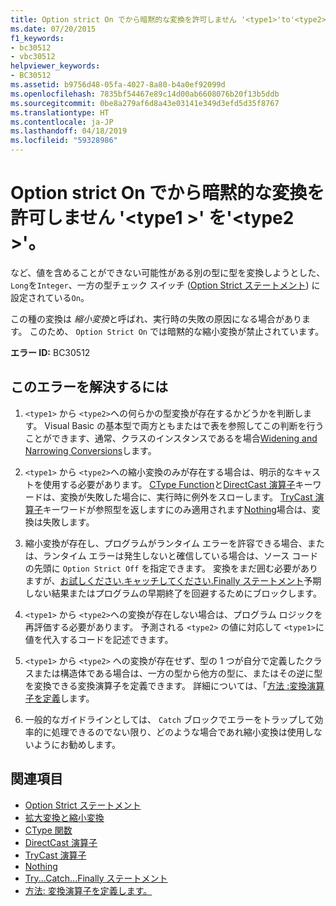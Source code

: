 ```yaml
---
title: Option strict On でから暗黙的な変換を許可しません '<type1>'to'<type2>'。
ms.date: 07/20/2015
f1_keywords:
- bc30512
- vbc30512
helpviewer_keywords:
- BC30512
ms.assetid: b9756d48-05fa-4027-8a80-b4a0ef92099d
ms.openlocfilehash: 7835bf54467e89c14d00ab6608076b20f13b5ddb
ms.sourcegitcommit: 0be8a279af6d8a43e03141e349d3efd5d35f8767
ms.translationtype: HT
ms.contentlocale: ja-JP
ms.lasthandoff: 04/18/2019
ms.locfileid: "59328986"
---
```

# <a name="option-strict-on-disallows-implicit-conversions-from-type1-to-type2"></a>Option strict On でから暗黙的な変換を許可しません '\<type1 >' を'\<type2 >'。
など、値を含めることができない可能性がある別の型に型を変換しようとした、`Long`を`Integer`、一方の型チェック スイッチ ([Option Strict ステートメント](../../visual-basic/language-reference/statements/option-strict-statement.md)) に設定されている`On`。  
  
 この種の変換は *縮小変換*と呼ばれ、実行時の失敗の原因になる場合があります。 このため、 `Option Strict On` では暗黙的な縮小変換が禁止されています。  
  
 **エラー ID:** BC30512  
  
## <a name="to-correct-this-error"></a>このエラーを解決するには  
  
1. `<type1>` から `<type2>`への何らかの型変換が存在するかどうかを判断します。 Visual Basic の基本型で両方ともまたはで表を参照してこの判断を行うことができます、通常、クラスのインスタンスであるを場合[Widening and Narrowing Conversions](../../visual-basic/programming-guide/language-features/data-types/widening-and-narrowing-conversions.md)します。  
  
2. `<type1>` から `<type2>`への縮小変換のみが存在する場合は、明示的なキャストを使用する必要があります。 [CType Function](../../visual-basic/language-reference/functions/ctype-function.md)と[DirectCast 演算子](../../visual-basic/language-reference/operators/directcast-operator.md)キーワードは、変換が失敗した場合に、実行時に例外をスローします。 [TryCast 演算子](../../visual-basic/language-reference/operators/trycast-operator.md)キーワードが参照型を返しますにのみ適用されます[Nothing](../../visual-basic/language-reference/nothing.md)場合は、変換は失敗します。  
  
3. 縮小変換が存在し、プログラムがランタイム エラーを許容できる場合、または、ランタイム エラーは発生しないと確信している場合は、ソース コードの先頭に `Option Strict Off` を指定できます。 変換をまだ囲む必要がありますが、[お試しください.キャッチしてください.Finally ステートメント](../../visual-basic/language-reference/statements/try-catch-finally-statement.md)予期しない結果またはプログラムの早期終了を回避するためにブロックします。  
  
4. `<type1>` から `<type2>`への変換が存在しない場合は、プログラム ロジックを再評価する必要があります。 予測される `<type2>` の値に対応して `<type1>`に値を代入するコードを記述できます。  
  
5. `<type1>` から `<type2>` への変換が存在せず、型の 1 つが自分で定義したクラスまたは構造体である場合は、一方の型から他方の型に、またはその逆に型を変換できる変換演算子を定義できます。 詳細については、「[方法 :変換演算子を定義](../../visual-basic/programming-guide/language-features/procedures/how-to-define-a-conversion-operator.md)します。  
  
6. 一般的なガイドラインとしては、 `Catch` ブロックでエラーをトラップして効率的に処理できるのでない限り、どのような場合であれ縮小変換は使用しないようにお勧めします。  
  
## <a name="see-also"></a>関連項目

- [Option Strict ステートメント](../../visual-basic/language-reference/statements/option-strict-statement.md)
- [拡大変換と縮小変換](../../visual-basic/programming-guide/language-features/data-types/widening-and-narrowing-conversions.md)
- [CType 関数](../../visual-basic/language-reference/functions/ctype-function.md)
- [DirectCast 演算子](../../visual-basic/language-reference/operators/directcast-operator.md)
- [TryCast 演算子](../../visual-basic/language-reference/operators/trycast-operator.md)
- [Nothing](../../visual-basic/language-reference/nothing.md)
- [Try...Catch...Finally ステートメント](../../visual-basic/language-reference/statements/try-catch-finally-statement.md)
- [方法: 変換演算子を定義します。](../../visual-basic/programming-guide/language-features/procedures/how-to-define-a-conversion-operator.md)
